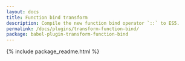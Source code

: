 ```yaml
---
layout: docs
title: Function bind transform
description: Compile the new function bind operator `::` to ES5.
permalink: /docs/plugins/transform-function-bind/
package: babel-plugin-transform-function-bind
---
```


{% include package_readme.html %}
